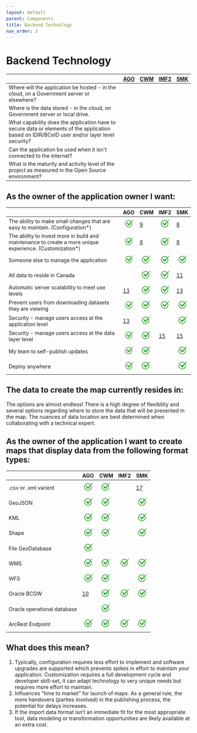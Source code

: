 ```yaml
---
layout: default
parent: Components
title: Backend Technology
nav_order: 3
---
```




# Backend Technology

|                                                                                    |[AGO](/web-mapping-frameworks/AGO.html)| [CWM](/web-mapping-frameworks/CWM.html)  | [IMF2](/web-mapping-frameworks/IMF2.html) |[SMK](web-mapping-frameworks/SMK.html)  |
|------------------------------------------------------------------------------------|------|------|------|-----|
Where will the application be hosted - in the cloud, on a Government server or elsewhere?|||||
Where is the data stored - in the cloud, on Government server or local drive.|||||
What capability does the application have to secure data or elements of the application based on IDIR/BCeID user and/or layer level security?|||||
Can the application be used when it isn't connected to the internet?|||||
What is the maturity and activity level of the project as measured in the Open Source environment?  |||||


## As the owner of the application owner I want:

|                                                                                                        |AGO                                   | CWM                                | IMF2                                 |SMK                                   |
|--------------------------------------------------------------------------------------------------------|--------------------------------------| -----------------------------------|--------------------------------------|--------------------------------------|
|The ability to make small changes that are easy to maintain. (Configuration*)                           |![](assets/images/check.jpg)          |[9](footnotes.html#9)|![](assets/images/check.jpg)          |[8](footnotes.html#8 ) |
|The ability to invest more in build and maintenance to create a more unique experience. (Customization*)|![](assets/images/check.jpg)          |[8](footnotes.html#8)|![](assets/images/check.jpg)          |[8](footnotes.html#8 ) |
|Someone else to manage the application                                                                  |![](assets/images/check.jpg)          |![](assets/images/check.jpg)        |![](assets/images/check.jpg)          |![](assets/images/check.jpg)          |
|All data to reside in Canada                                                                            |                                      |![](assets/images/check.jpg)        |![](assets/images/check.jpg)          |[11](footnotes.html#11)| 
|Automatic server scalability to meet use levels                                                         |[13](footnotes.html#13)|![](assets/images/check.jpg)        |![](assets/images/check.jpg)          |[13](footnotes.html#13)|
|Prevent users from downloading datasets they are viewing                                                |![](assets/images/check.jpg)          |![](assets/images/check.jpg)        |![](assets/images/check.jpg)          |![](assets/images/check.jpg)          |
|Security - manage users access at the application level                                                 |[13](footnotes.html#14)|![](assets/images/check.jpg)        |                                      |![](assets/images/check.jpg)          |
|Security - manage users access at the data layer level                                                  |![](assets/images/check.jpg)          |![](assets/images/check.jpg)        |[15](footnotes.html#15)|[15](footnotes.html#15)|
|My team to self-publish updates                                                                       |![](assets/images/check.jpg)          |![](assets/images/check.jpg)        |                                      |![](assets/images/check.jpg)          |
|Deploy anywhere                                                                                       |![](assets/images/check.jpg)          |![](assets/images/check.jpg)        |                                      |![](assets/images/check.jpg)          |


## The data to create the map currently resides in:
The options are almost endless! There is a high degree of flexibility and several options
regarding where to store the data that will be presented in the map. The nuances of data
location are best determined when collaborating with a technical expert.

## As the owner of the application I want to create maps that display data from the following format types: 

|                             |AGO                         | CWM                        | IMF2                       |SMK                         |
|-----------------------------|----------------------------|----------------------------|----------------------------|----------------------------|
|.csv or .xml varient         |![](assets/images/check.jpg)|![](assets/images/check.jpg)|                            |[17](footnotes.html#17)     |
|GeoJSON                      |![](assets/images/check.jpg)|![](assets/images/check.jpg)|                            |![](assets/images/check.jpg)|                         |
|KML                          |![](assets/images/check.jpg)|![](assets/images/check.jpg)|                            |![](assets/images/check.jpg)|
|Shape                        |![](assets/images/check.jpg)|![](assets/images/check.jpg)|                            |![](assets/images/check.jpg)|
|File GeoDatabase             |![](assets/images/check.jpg)|                            |                            |                            |
|WMS                          |![](assets/images/check.jpg)|![](assets/images/check.jpg)|![](assets/images/check.jpg)|![](assets/images/check.jpg)|
|WFS                          |![](assets/images/check.jpg)|![](assets/images/check.jpg)|                            |![](assets/images/check.jpg)|          
|Oracle BCGW                  |[10](footnotes.html#10)     |![](assets/images/check.jpg)|![](assets/images/check.jpg)|![](assets/images/check.jpg)|
|Oracle operational database  |                            |![](assets/images/check.jpg)|                            |                            |
|ArcRest Endpoint             |![](assets/images/check.jpg)|![](assets/images/check.jpg)|![](assets/images/check.jpg)|![](assets/images/check.jpg)|

## What does this mean?
1. Typically, configuration requires less effort to implement and software upgrades are supported which
prevents spikes in effort to maintain your application. Customization requires a full development cycle and
developer skill-set, it can adapt technology to very unique needs but requires more effort to maintain.
2. Influences “time to market” for launch of maps. As a general rule, the more handovers (parties involved) in
the publishing process, the potential for delays increases.
3. If the import data format isn’t an immediate fit for the most appropriate tool, data modeling or transformation
opportunities are likely available at an extra cost.
